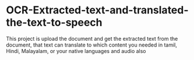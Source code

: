 # OCR-Extracted-text-and-translated-the-text-to-speech
This project is upload the document and get the extracted text from the document, that text can translate to which content you needed in tamil, Hindi, Malayalam, or your native languages and audio also
